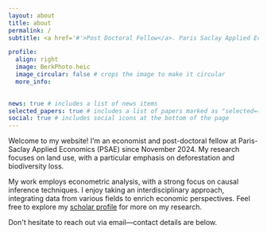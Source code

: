 ```yaml
---
layout: about
title: about
permalink: /
subtitle: <a href='#'>Post Doctoral Fellow</a>. Paris Saclay Applied Economics (PSAE). Université Paris-Saclay.

profile:
  align: right
  image: BerkPhoto.heic
  image_circular: false # crops the image to make it circular
  more_info: 
  

news: true # includes a list of news items
selected_papers: true # includes a list of papers marked as "selected={true}"
social: true # includes social icons at the bottom of the page
---
```


Welcome to my website! I’m an economist and post-doctoral fellow at Paris-Saclay Applied Economics (PSAE) since November 2024. My research focuses on land use, with a particular emphasis on deforestation and biodiversity loss.  

My work employs econometric analysis, with a strong focus on causal inference techniques. I enjoy taking an interdisciplinary approach, integrating data from various fields to enrich economic perspectives. Feel free to explore my [scholar profile]([https://scholar.google.com/citations?user=8PtkCrEAAAAJ&hl=en&oi=ao]) for more on my research. 

Don't hesitate to reach out via email—contact details are below.
